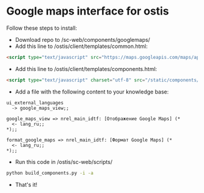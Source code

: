 # Google maps interface for ostis
Follow these steps to install:
- Download repo to /sc-web/components/googlemaps/
- Add this line to /ostis/client/templates/common.html:
```html
<script type="text/javascript" src="https://maps.googleapis.com/maps/api/js?key=YOUR_GMAPS_API_KEY&libraries=places&sensor=false"></script>
```
- Add this line to /ostis/client/templates/components.html:
```html
<script type="text/javascript" charset="utf-8" src="/static/components/js/googlemaps/googlemaps.js"></script>
```
- Add a file with the following content to your knowledge base:
```scs
ui_external_languages
  -> google_maps_view;;

google_maps_view => nrel_main_idtf: [Отображение Google Maps] (*
  <- lang_ru;;
*);;

format_google_maps => nrel_main_idtf: [Формат Google Maps] (*
  <- lang_ru;;
*);;
```
- Run this code in /ostis/sc-web/scripts/
```bash
python build_components.py -i -a
```
- That's it!

